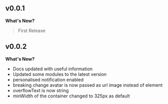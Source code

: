 ## v0.0.1
**What's New?**
> First Release

## v0.0.2
**What's New?**
* Docs updated with useful information
* Updated some modules to the latest version
* personalised notification enabled
* breaking change avatar is now passed as url image instead of element
* overflowText is now string
* minWidth of the container changed to 325px as default
